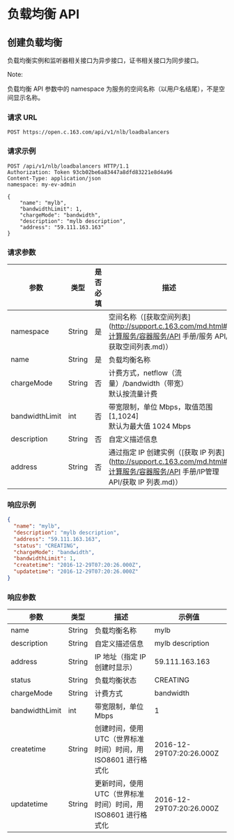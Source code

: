 # 负载均衡 API


## 创建负载均衡

负载均衡实例和监听器相关接口为异步接口，证书相关接口为同步接口。

<span>Note:</span><div class="alertContent">负载均衡 API 参数中的 namespace 为服务的空间名称（以用户名结尾），不是空间显示名称。</div>


### 请求 URL

`POST https://open.c.163.com/api/v1/nlb/loadbalancers`


### 请求示例

```http
POST /api/v1/nlb/loadbalancers HTTP/1.1
Authorization: Token 93cb02be6a83447a8dfd83221e8d4a96
Content-Type: application/json
namespace: my-ev-admin

{
    "name": "mylb",
    "bandwidthLimit": 1, 
    "chargeMode": "bandwidth", 
    "description": "mylb description",
    "address": "59.111.163.163"
}
```

### 请求参数

|      参数      |  类型  | 是否必填 |                              描述                              |      示例值      |
| -------------- | ------ | -------- | -------------------------------------------------------------- | ---------------- |
| namespace      | String | 是       | 空间名称（[获取空间列表](http://support.c.163.com/md.html#!计算服务/容器服务/API 手册/服务 API/获取空间列表.md)）                       | my-ev-admin      |
| name           | String | 是       | 负载均衡名称                                                   | mylb             |
| chargeMode     | String | 否       | 计费方式，netflow（流量）/bandwidth（带宽）<br>默认按流量计费  | bandwidth        |
| bandwidthLimit | int    | 否       | 带宽限制，单位 Mbps，取值范围 [1,1024]<br>默认为最大值 1024 Mbps | 1                |
| description    | String | 否       | 自定义描述信息                                                 | mylb description |
| address        | String | 否       | 通过指定 IP 创建实例（[获取 IP 列表](http://support.c.163.com/md.html#!计算服务/容器服务/API 手册/IP管理 API/获取 IP 列表.md)）        | 59.111.163.163   |

### 响应示例

```json
{
  "name": "mylb",
  "description": "mylb description",
  "address": "59.111.163.163",
  "status": "CREATING",
  "chargeMode": "bandwidth",
  "bandwidthLimit": 1,
  "createtime": "2016-12-29T07:20:26.000Z",
  "updatetime": "2016-12-29T07:20:26.000Z"
}
```
### 响应参数

|      参数      |  类型  |                              描述                             |          示例值          |
| -------------- | ------ | ------------------------------------------------------------- | ------------------------ |
| name           | String | 负载均衡名称                                                  | mylb                     |
| description    | String | 自定义描述信息                                                | mylb description         |
| address        | String | IP 地址（指定 IP 创建时显示）                                 | 59.111.163.163           |
| status         | String | 负载均衡状态                                                  | CREATING                 |
| chargeMode     | String | 计费方式                                                      | bandwidth                |
| bandwidthLimit | int    | 带宽限制，单位 Mbps                                           | 1                        |
| createtime     | String | 创建时间，使用 UTC（世界标准时间）时间，用 ISO8601 进行格式化 | 2016-12-29T07:20:26.000Z |
| updatetime     | String | 更新时间，使用 UTC（世界标准时间）时间，用 ISO8601 进行格式化 | 2016-12-29T07:20:26.000Z |